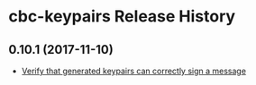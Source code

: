 # cbc-keypairs Release History

## 0.10.1 (2017-11-10)

+ [Verify that generated keypairs can correctly sign a message](https://github.com/cbc/cbc-keypairs/pull/22)

